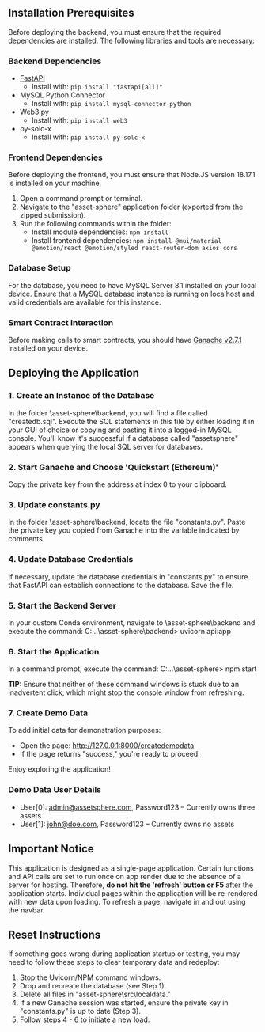 ## Installation Prerequisites

Before deploying the backend, you must ensure that the required dependencies are installed. The following libraries and tools are necessary:

### Backend Dependencies
- [FastAPI](https://fastapi.tiangolo.com/)
  - Install with: `pip install "fastapi[all]"`
- MySQL Python Connector
  - Install with: `pip install mysql-connector-python`
- Web3.py
  - Install with: `pip install web3`
- py-solc-x
  - Install with: `pip install py-solc-x`

### Frontend Dependencies
Before deploying the frontend, you must ensure that Node.JS version 18.17.1 is installed on your machine.

1. Open a command prompt or terminal.
2. Navigate to the "asset-sphere" application folder (exported from the zipped submission).
3. Run the following commands within the folder:
   - Install module dependencies: `npm install`
   - Install frontend dependencies: `npm install @mui/material @emotion/react @emotion/styled react-router-dom axios cors`

### Database Setup
For the database, you need to have MySQL Server 8.1 installed on your local device. Ensure that a MySQL database instance is running on localhost and valid credentials are available for this instance.

### Smart Contract Interaction
Before making calls to smart contracts, you should have [Ganache v2.7.1](https://www.trufflesuite.com/ganache) installed on your device.

## Deploying the Application

### 1. Create an Instance of the Database
In the folder \asset-sphere\backend, you will find a file called "createdb.sql". Execute the SQL statements in this file by either loading it in your GUI of choice or copying and pasting it into a logged-in MySQL console. You'll know it's successful if a database called "assetsphere" appears when querying the local SQL server for databases.

### 2. Start Ganache and Choose 'Quickstart (Ethereum)'
Copy the private key from the address at index 0 to your clipboard.

### 3. Update constants.py
In the folder \asset-sphere\backend, locate the file "constants.py". Paste the private key you copied from Ganache into the variable indicated by comments.

### 4. Update Database Credentials
If necessary, update the database credentials in "constants.py" to ensure that FastAPI can establish connections to the database. Save the file.

### 5. Start the Backend Server
In your custom Conda environment, navigate to \asset-sphere\backend and execute the command:
C:...\asset-sphere\backend> uvicorn api:app

### 6. Start the Application
In a command prompt, execute the command:
C:...\asset-sphere> npm start


**TIP:** Ensure that neither of these command windows is stuck due to an inadvertent click, which might stop the console window from refreshing.

### 7. Create Demo Data
To add initial data for demonstration purposes:
- Open the page: http://127.0.0.1:8000/createdemodata
- If the page returns "success," you're ready to proceed.

Enjoy exploring the application!

### Demo Data User Details
- User[0]: admin@assetsphere.com, Password123 – Currently owns three assets
- User[1]: john@doe.com, Password123 – Currently owns no assets

## Important Notice
This application is designed as a single-page application. Certain functions and API calls are set to run once on app render due to the absence of a server for hosting. Therefore, **do not hit the 'refresh' button or F5** after the application starts. Individual pages within the application will be re-rendered with new data upon loading. To refresh a page, navigate in and out using the navbar.

## Reset Instructions
If something goes wrong during application startup or testing, you may need to follow these steps to clear temporary data and redeploy:

1. Stop the Uvicorn/NPM command windows.
2. Drop and recreate the database (see Step 1).
3. Delete all files in "asset-sphere\src\localdata."
4. If a new Ganache session was started, ensure the private key in "constants.py" is up to date (Step 3).
5. Follow steps 4 - 6 to initiate a new load.

